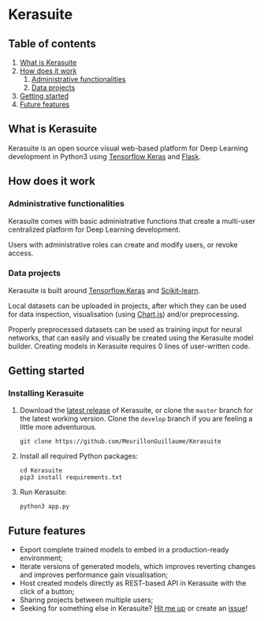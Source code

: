 # Kerasuite

## Table of contents

1. [What is Kerasuite](#what-is-kerasuite)
2. [How does it work](#how-does-it-work)
    1. [Administrative functionalities](#administrative-functionalities)
    2. [Data projects](#data-projects)
3. [Getting started](#getting-started)
4. [Future features](#future-features)

## What is Kerasuite

Kerasuite is an open source visual web-based platform for Deep Learning development in Python3 using [Tensorflow Keras](https://github.com/tensorflow/tensorflow) and [Flask](https://github.com/pallets/flask).

## How does it work

### Administrative functionalities

Kerasuite comes with basic administrative functions that create a multi-user centralized platform for Deep Learning development.

Users with administrative roles can create and modify users, or revoke access.

### Data projects

Kerasuite is built around [Tensorflow.Keras](https://www.tensorflow.org/api_docs/python/tf/keras) and [Scikit-learn](https://scikit-learn.org/stable/).

Local datasets can be uploaded in projects, after which they can be used for data inspection, visualisation (using [Chart.js](https://www.chartjs.org/)) and/or preprocessing.

Properly preprocessed datasets can be used as training input for neural networks, that can easily and visually be created using the Kerasuite model builder. Creating models in Kerasuite requires 0 lines of user-written code.

## Getting started

### Installing Kerasuite

1. Download the [latest release](https://github.com/MeurillonGuillaume/Kerasuite/releases) of Kerasuite, or clone the `master` branch for the latest working version. Clone the `develop` branch if you are feeling a little more adventurous.
    ```shell script
    git clone https://github.com/MeurillonGuillaume/Kerasuite
    ```
2. Install all required Python packages:
    ```shell script
    cd Kerasuite
    pip3 install requirements.txt
    ```
3. Run Kerasuite:
    ```shell script
    python3 app.py
    ```

## Future features

- Export complete trained models to embed in a production-ready environment;
- Iterate versions of generated models, which improves reverting changes and improves performance gain visualisation;
- Host created models directly as REST-based API in Kerasuite with the click of a button;
- Sharing projects between multiple users;
- Seeking for something else in Kerasuite? [Hit me up](mailto://guillaume.meurillon@hotmail.com) or create an [issue](https://github.com/MeurillonGuillaume/Kerasuite/issues)!
 